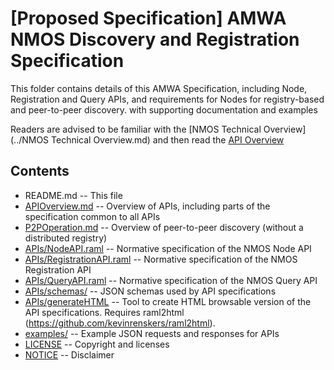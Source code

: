 # **[Proposed Specification]** AMWA NMOS Discovery and Registration Specification

This folder contains details of this AMWA Specification, including Node, Registration and Query APIs, and requirements for Nodes for registry-based and peer-to-peer discovery. with supporting documentation and examples

Readers are advised to be familiar with the [NMOS Technical Overview](../NMOS Technical Overview.md) and then read the [API Overview](APIOverview.md)

## Contents

* README.md -- This file
* [APIOverview.md](APIOverview.md) -- Overview of APIs, including parts of the specification common to all APIs
* [P2POperation.md](P2POperation.md) -- Overview of peer-to-peer discovery (without a distributed registry)
* [APIs/NodeAPI.raml](APIs/NodeAPI.raml) -- Normative specification of the NMOS Node API
* [APIs/RegistrationAPI.raml](APIs/RegistrationAPI.raml) -- Normative specification of the NMOS Registration API
* [APIs/QueryAPI.raml](APIs/QueryAPI.raml) -- Normative specification of the NMOS Query API
* [APIs/schemas/](APIs/schemas/) -- JSON schemas used by API specifications
* [APIs/generateHTML](APIs/generateHTML) -- Tool to create HTML browsable version of the API specifications. Requires raml2html (https://github.com/kevinrenskers/raml2html).
* [examples/](examples/) -- Example JSON requests and responses for APIs
* [LICENSE](LICENSE) -- Copyright and licenses
* [NOTICE](NOTICE) -- Disclaimer
